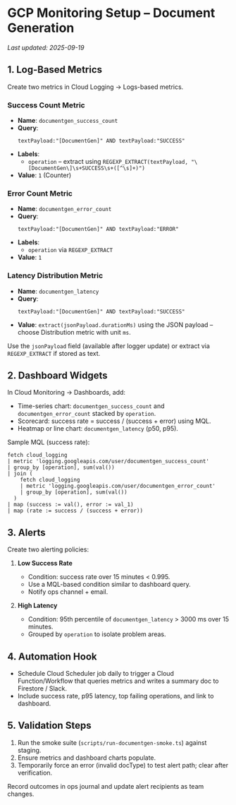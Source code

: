 # GCP Monitoring Setup – Document Generation

_Last updated: 2025-09-19_

## 1. Log-Based Metrics

Create two metrics in Cloud Logging → Logs-based metrics.

### Success Count Metric
- **Name**: `documentgen_success_count`
- **Query**:
  ```
  textPayload:"[DocumentGen]" AND textPayload:"SUCCESS"
  ```
- **Labels**:
  - `operation` – extract using `REGEXP_EXTRACT(textPayload, "\[DocumentGen\]\s+SUCCESS\s+([^\s]+)")`
- **Value**: `1` (Counter)

### Error Count Metric
- **Name**: `documentgen_error_count`
- **Query**:
  ```
  textPayload:"[DocumentGen]" AND textPayload:"ERROR"
  ```
- **Labels**:
  - `operation` via `REGEXP_EXTRACT`
- **Value**: `1`

### Latency Distribution Metric
- **Name**: `documentgen_latency`
- **Query**:
  ```
  textPayload:"[DocumentGen]" AND textPayload:"SUCCESS"
  ```
- **Value**: `extract(jsonPayload.durationMs)` using the JSON payload – choose Distribution metric with unit `ms`.

Use the `jsonPayload` field (available after logger update) or extract via `REGEXP_EXTRACT` if stored as text.

## 2. Dashboard Widgets

In Cloud Monitoring → Dashboards, add:
- Time-series chart: `documentgen_success_count` and `documentgen_error_count` stacked by `operation`.
- Scorecard: success rate = success / (success + error) using MQL.
- Heatmap or line chart: `documentgen_latency` (p50, p95).

Sample MQL (success rate):
```
fetch cloud_logging
| metric 'logging.googleapis.com/user/documentgen_success_count'
| group_by [operation], sum(val())
| join (
    fetch cloud_logging
    | metric 'logging.googleapis.com/user/documentgen_error_count'
    | group_by [operation], sum(val())
  )
| map (success := val(), error := val_1)
| map (rate := success / (success + error))
```

## 3. Alerts

Create two alerting policies:

1. **Low Success Rate**
   - Condition: success rate over 15 minutes < 0.995.
   - Use a MQL-based condition similar to dashboard query.
   - Notify ops channel + email.

2. **High Latency**
   - Condition: 95th percentile of `documentgen_latency` > 3000 ms over 15 minutes.
   - Grouped by `operation` to isolate problem areas.

## 4. Automation Hook

- Schedule Cloud Scheduler job daily to trigger a Cloud Function/Workflow that queries metrics and writes a summary doc to Firestore / Slack.
- Include success rate, p95 latency, top failing operations, and link to dashboard.

## 5. Validation Steps

1. Run the smoke suite (`scripts/run-documentgen-smoke.ts`) against staging.
2. Ensure metrics and dashboard charts populate.
3. Temporarily force an error (invalid docType) to test alert path; clear after verification.

Record outcomes in ops journal and update alert recipients as team changes.
